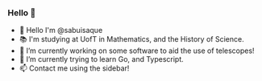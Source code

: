 ### Hello 👋
- 👋 Hello I'm @sabuisaque
- 📚 I'm studying at UofT in Mathematics, and the History of Science.
- 🔭 I’m currently working on some software to aid the use of telescopes!
- 🌱 I’m currently trying to learn Go, and Typescript.
- 📫 Contact me using the sidebar!
